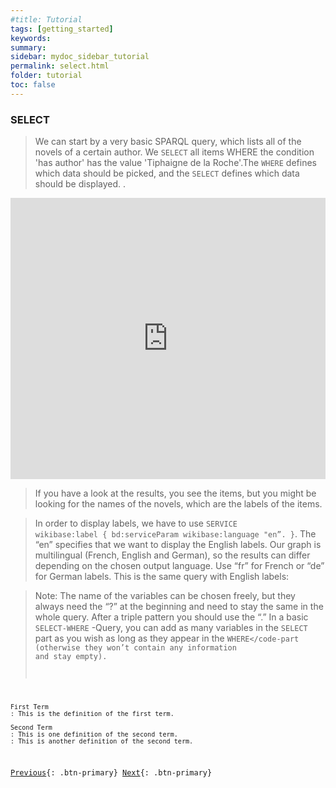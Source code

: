 ```yaml
---
#title: Tutorial
tags: [getting_started]
keywords:
summary:
sidebar: mydoc_sidebar_tutorial
permalink: select.html
folder: tutorial
toc: false
---
```


### **SELECT**

> We can start by a very basic SPARQL query, which lists all of the novels of a certain author. We <code>SELECT</code> all items WHERE the condition 'has author' has the value 'Tiphaigne de la Roche'.The <code>WHERE</code> defines which data should be picked, and the <code>SELECT</code> defines which data should be displayed. .

<iframe class="" src="https://query.wikidata.org/#%23Locations%20of%20aviation%20accidents%0A%0ASELECT%20%3Fitem%20%3FitemLabel%20%3Fcoords%0AWHERE%0A%7B%0A%20%20%20%3Fitem%20wdt%3AP31%20wd%3AQ744913.%20%20%20%20%20%20%23%20item%20is%20an%20instance%20of%20an%20aviation%20accident%0A%20%20%20%3Fitem%20wdt%3AP625%20%3Fcoords.%20%20%20%20%20%20%20%20%23%20item%27s%20coordinates%20are%20collected%20by%20the%20%3Fcoords%20variable%0A%20%20SERVICE%20wikibase%3Alabel%20%7B%20bd%3AserviceParam%20wikibase%3Alanguage%20%22%5BAUTO_LANGUAGE%5D%2Cen%22.%20%7D%0A%7D" style="width:100%;max-width:100%;height:450px" frameborder="0"></iframe>


>If you have a look at the results, you see the items, but you might be looking for the names of the novels, which are the labels of the items.

>In order to display labels, we have to use <code>SERVICE wikibase:label { bd:serviceParam wikibase:language "en”. }</code>. The “en” specifies that we want to display the English labels. Our graph is multilingual (French, English and German), so the results can differ depending on the chosen output language. Use “fr” for French or “de” for German labels. This is the same query with English labels:

>Note:
The name of the variables can be chosen freely, but they always need the “?” at the beginning and need to stay the same in the whole query.
After a triple pattern you should use the “.”
In a basic <code>SELECT-WHERE</code> -Query, you can add as many variables in the <code>SELECT</code>  part as you wish as long as they appear in the <code>WHERE</code-part (otherwise they won’t contain any information and stay empty).

```
First Term
: This is the definition of the first term.

Second Term
: This is one definition of the second term.
: This is another definition of the second term.
```

[Previous](./tutorial_index.html){: .btn-primary} [Next](./limit.html){: .btn-primary}

<!-- {% include links.html %} -->
